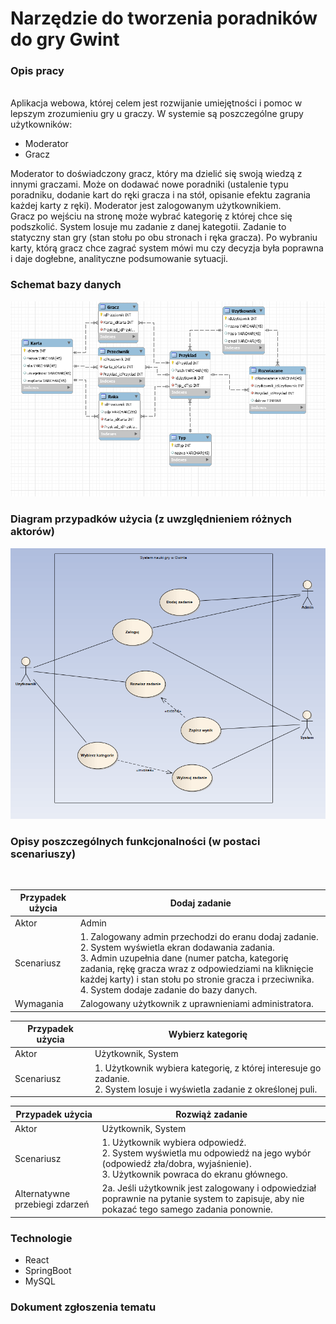 # Narzędzie do tworzenia poradników do gry Gwint
<h3>Opis pracy</h3><br>
Aplikacja webowa, której celem jest rozwijanie umiejętności i pomoc w lepszym zrozumieniu gry u graczy. W systemie są poszczególne grupy użytkowników:<br> <ul>
  <li>Moderator</li>
  <li>Gracz</li></ul>


  Moderator to doświadczony gracz, który ma dzielić się swoją wiedzą z innymi graczami. Może on dodawać nowe poradniki (ustalenie typu poradniku, dodanie kart do ręki gracza i na stół, opisanie efektu zagrania każdej karty z ręki). Moderator jest zalogowanym użytkownikiem.
  <br>Gracz po wejściu na stronę może wybrać kategorię z której chce się podszkolić. System losuje mu zadanie z danej kategotii. Zadanie to statyczny stan gry (stan stołu po obu stronach i ręka gracza). Po wybraniu karty, którą gracz chce zagrać system mówi mu czy decyzja była poprawna i daje dogłebne, analityczne podsumowanie sytuacji. 
  
<h3>Schemat bazy danych</h3>
<img src="https://github.com/Valithor/PracaDyplomowa/blob/master/BD.png">
<h3>Diagram przypadków użycia (z uwzględnieniem różnych aktorów)</h3>
<img src="https://github.com/Valithor/PracaDyplomowa/blob/master/DPU.png">
<h3>Opisy poszczególnych funkcjonalności (w postaci scenariuszy)</h3><br>
  
| Przypadek użycia  | Dodaj zadanie |
| ------------- | ------------- |
| Aktor  | Admin  |
| Scenariusz  | 1. Zalogowany admin przechodzi do eranu dodaj zadanie.<br> 2. System wyświetla ekran dodawania zadania. <br> 3. Admin uzupełnia dane (numer patcha, kategorię zadania, rękę gracza wraz z odpowiedziami na kliknięcie każdej karty) i stan stołu po stronie gracza i przeciwnika. <br> 4. System dodaje zadanie do bazy danych.|
| Wymagania  | Zalogowany użytkownik z uprawnieniami administratora.  |<br>
<!-- TABLE_GENERATE_END -->

  <!-- TABLE_GENERATE_START -->
| Przypadek użycia  | Wybierz kategorię |
| ------------- | ------------- |
| Aktor  | Użytkownik, System  |
| Scenariusz  | 1. Użytkownik wybiera kategorię, z której interesuje go zadanie.<br> 2. System losuje i wyświetla zadanie z określonej puli.|<br>
<!-- TABLE_GENERATE_END -->

  <!-- TABLE_GENERATE_START -->
| Przypadek użycia  | Rozwiąż zadanie |
| ------------- | ------------- |
| Aktor  | Użytkownik, System  |
| Scenariusz  | 1. Użytkownik wybiera odpowiedź. <br> 2. System wyświetla mu odpowiedź na jego wybór (odpowiedź zła/dobra, wyjaśnienie). <br> 3. Użytkownik powraca do ekranu głównego.|
| Alternatywne przebiegi zdarzeń  | 2a. Jeśli użytkownik jest zalogowany i odpowiedział poprawnie na pytanie system to zapisuje, aby nie pokazać tego samego zadania ponownie.  |
<!-- TABLE_GENERATE_END -->
<h3>Technologie</h3>
<ul>
  <li>React</li>
  <li>SpringBoot</li>
  <li>MySQL</li>
</ul>

<h3>Dokument zgłoszenia tematu</h3>
